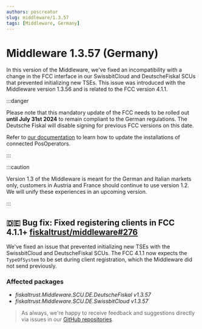 ```yaml
---
authors: poscreator
slug: middleware/1.3.57
tags: [Middleware, Germany]
---
```


# Middleware 1.3.57 (Germany)
In this version of the Middleware, we've fixed an incompatibility with a change in the FCC interface in our SwissbitCloud and DeutscheFiskal SCUs that prevented initializing new TSEs. This issue was introduced with the Middleware version 1.3.56 and is related to the FCC version 4.1.1.

:::danger

Please note that this mandatory update of the FCC needs to be rolled out **until July 31st 2024** to remain compliant to the German regulations. The Deutsche Fiskal will disable signing for previous FCC versions on this date.

Refer to [our documentation](https://docs.fiskaltrust.cloud/docs/posdealers/technical-operations/maintenance/updating) to learn how to update the installations of connected PosOperators.

:::

<!--truncate-->

:::caution

Version 1.3 of the Middleware is meant for the German and Italian markets only, customers in Austria and France should continue to use version 1.2. We will unify these experiences in an upcoming version.

:::


## 🇩🇪 Bug fix: Fixed registering clients in FCC 4.1.1+ [fiskaltrust/middleware#276](https://github.com/fiskaltrust/middleware/pull/276)
We've fixed an issue that prevented initializing new TSEs with the SwissbitCloud and DeutscheFiskal SCUs. The FCC 4.1.1 now expects the `TypeOfSystem` to be set during client registration, which the Middleware did not send previously.

### Affected packages
- _fiskaltrust.Middleware.SCU.DE.DeutscheFiskal v1.3.57_
- _fiskaltrust.Middleware.SCU.DE.SwissbitCloud v1.3.57_


> As always, we're happy to receive feedback and suggestions directly via issues in our [GitHub repositories](https://github.com/fiskaltrust).
